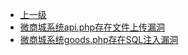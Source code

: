* [上一级](docs/wy876_poc/)
* [微商城系统api.php存在文件上传漏洞](docs/wy876_poc/%E5%BE%AE%E5%95%86%E5%9F%8E%E7%B3%BB%E7%BB%9F/%E5%BE%AE%E5%95%86%E5%9F%8E%E7%B3%BB%E7%BB%9Fapi.php%E5%AD%98%E5%9C%A8%E6%96%87%E4%BB%B6%E4%B8%8A%E4%BC%A0%E6%BC%8F%E6%B4%9E.md)
* [微商城系统goods.php存在SQL注入漏洞](docs/wy876_poc/%E5%BE%AE%E5%95%86%E5%9F%8E%E7%B3%BB%E7%BB%9F/%E5%BE%AE%E5%95%86%E5%9F%8E%E7%B3%BB%E7%BB%9Fgoods.php%E5%AD%98%E5%9C%A8SQL%E6%B3%A8%E5%85%A5%E6%BC%8F%E6%B4%9E.md)

